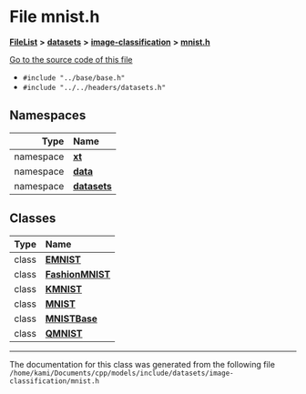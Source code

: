 

# File mnist.h



[**FileList**](files.md) **>** [**datasets**](dir_29ff4802398ba4a572b958e731c7adb4.md) **>** [**image-classification**](dir_9d21d6f83a70094db43fe94b096ae893.md) **>** [**mnist.h**](mnist_8h.md)

[Go to the source code of this file](mnist_8h_source.md)



* `#include "../base/base.h"`
* `#include "../../headers/datasets.h"`













## Namespaces

| Type | Name |
| ---: | :--- |
| namespace | [**xt**](namespacext.md) <br> |
| namespace | [**data**](namespacext_1_1data.md) <br> |
| namespace | [**datasets**](namespacext_1_1data_1_1datasets.md) <br> |


## Classes

| Type | Name |
| ---: | :--- |
| class | [**EMNIST**](classxt_1_1data_1_1datasets_1_1EMNIST.md) <br> |
| class | [**FashionMNIST**](classxt_1_1data_1_1datasets_1_1FashionMNIST.md) <br> |
| class | [**KMNIST**](classxt_1_1data_1_1datasets_1_1KMNIST.md) <br> |
| class | [**MNIST**](classxt_1_1data_1_1datasets_1_1MNIST.md) <br> |
| class | [**MNISTBase**](classxt_1_1data_1_1datasets_1_1MNISTBase.md) <br> |
| class | [**QMNIST**](classxt_1_1data_1_1datasets_1_1QMNIST.md) <br> |



















































------------------------------
The documentation for this class was generated from the following file `/home/kami/Documents/cpp/models/include/datasets/image-classification/mnist.h`

